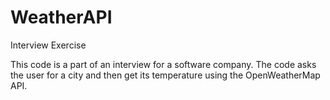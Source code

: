 # WeatherAPI
Interview Exercise

This code is a part of an interview for a software company. The code asks the user for a city and then get its temperature using the OpenWeatherMap API.
